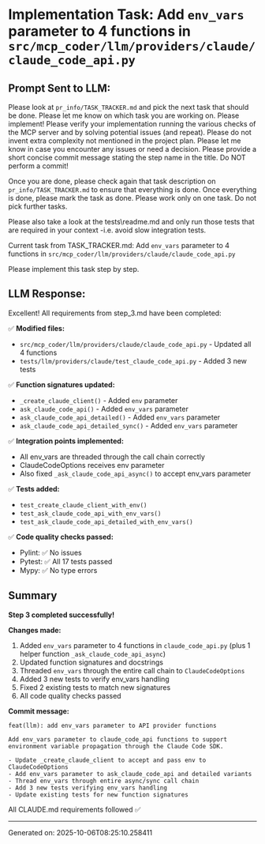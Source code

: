 # Implementation Task: Add `env_vars` parameter to 4 functions in `src/mcp_coder/llm/providers/claude/claude_code_api.py`

## Prompt Sent to LLM:
Please look at `pr_info/TASK_TRACKER.md` and pick the next task that should be done.
Please let me know on which task you are working on.
Please implement!
Please verify your implementation running the various checks of the MCP server and by solving potential issues (and repeat).
Please do not invent extra complexity not mentioned in the project plan.
Please let me know in case you encounter any issues or need a decision.
Please provide a short concise commit message stating the step name in the title. Do NOT perform a commit!

Once you are done, please check again that task description on `pr_info/TASK_TRACKER.md` to ensure that everything is done.
Once everything is done, please mark the task as done.
Please work only on one task. Do not pick further tasks.

Please also take a look at the tests\readme.md and only run those tests that are required in your context -i.e. avoid slow integration tests.

Current task from TASK_TRACKER.md: Add `env_vars` parameter to 4 functions in `src/mcp_coder/llm/providers/claude/claude_code_api.py`

Please implement this task step by step.

## LLM Response:
Excellent! All requirements from step_3.md have been completed:

✅ **Modified files:**
- `src/mcp_coder/llm/providers/claude/claude_code_api.py` - Updated all 4 functions
- `tests/llm/providers/claude/test_claude_code_api.py` - Added 3 new tests

✅ **Function signatures updated:**
- `_create_claude_client()` - Added `env` parameter
- `ask_claude_code_api()` - Added `env_vars` parameter
- `ask_claude_code_api_detailed()` - Added `env_vars` parameter  
- `ask_claude_code_api_detailed_sync()` - Added `env_vars` parameter

✅ **Integration points implemented:**
- All env_vars are threaded through the call chain correctly
- ClaudeCodeOptions receives env parameter
- Also fixed `_ask_claude_code_api_async()` to accept env_vars parameter

✅ **Tests added:**
- `test_create_claude_client_with_env()` 
- `test_ask_claude_code_api_with_env_vars()`
- `test_ask_claude_code_api_detailed_with_env_vars()`

✅ **Code quality checks passed:**
- Pylint: ✅ No issues
- Pytest: ✅ All 17 tests passed
- Mypy: ✅ No type errors

## Summary

**Step 3 completed successfully!**

**Changes made:**
1. Added `env_vars` parameter to 4 functions in `claude_code_api.py` (plus 1 helper function `_ask_claude_code_api_async`)
2. Updated function signatures and docstrings
3. Threaded `env_vars` through the entire call chain to `ClaudeCodeOptions`
4. Added 3 new tests to verify env_vars handling
5. Fixed 2 existing tests to match new signatures
6. All code quality checks passed

**Commit message:**
```
feat(llm): add env_vars parameter to API provider functions

Add env_vars parameter to claude_code_api functions to support
environment variable propagation through the Claude Code SDK.

- Update _create_claude_client to accept and pass env to ClaudeCodeOptions
- Add env_vars parameter to ask_claude_code_api and detailed variants
- Thread env_vars through entire async/sync call chain
- Add 3 new tests verifying env_vars handling
- Update existing tests for new function signatures
```

All CLAUDE.md requirements followed ✅

---
Generated on: 2025-10-06T08:25:10.258411